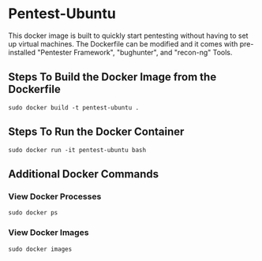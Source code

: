 # Pentest-Ubuntu 
This docker image is built to quickly start pentesting without having to set up virtual machines. The Dockerfile can be modified and it comes with pre-installed "Pentester Framework", "bughunter", and "recon-ng" Tools.

## Steps To Build the Docker Image from the Dockerfile
```sudo docker build -t pentest-ubuntu .```

## Steps To Run the Docker Container
```sudo docker run -it pentest-ubuntu bash```

## Additional Docker Commands

### View Docker Processes
```sudo docker ps```

### View Docker Images
```sudo docker images```
